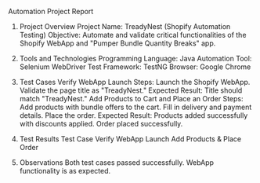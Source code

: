 Automation Project Report
1. Project Overview
Project Name: TreadyNest (Shopify Automation Testing)
Objective: Automate and validate critical functionalities of the Shopify WebApp and "Pumper Bundle Quantity Breaks" app.

2. Tools and Technologies
Programming Language: Java
Automation Tool: Selenium WebDriver
Test Framework: TestNG
Browser: Google Chrome

3. Test Cases
Verify WebApp Launch
Steps:
Launch the Shopify WebApp.
Validate the page title as "TreadyNest."
Expected Result: Title should match "TreadyNest."
Add Products to Cart and Place an Order
Steps:
Add products with bundle offers to the cart.
Fill in delivery and payment details.
Place the order.
Expected Result:
Products added successfully with discounts applied.
Order placed successfully.

5. Test Results
Test Case
Verify WebApp Launch
Add Products & Place Order

6. Observations
Both test cases passed successfully.
WebApp functionality is as expected.

